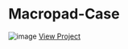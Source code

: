 # Macropad-Case
![image](https://github.com/user-attachments/assets/2c1d9ea8-5404-4441-b97b-094330d5c707)
[View Project](https://a360.co/3SePbek)

